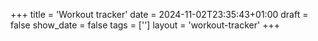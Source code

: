 +++
title = 'Workout tracker'
date = 2024-11-02T23:35:43+01:00
draft = false
show_date = false
tags = ['']
layout = 'workout-tracker'
+++
